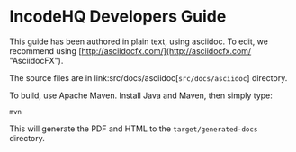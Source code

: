 # IncodeHQ Developers Guide


This guide has been authored in plain text, using asciidoc.
To edit, we recommend using [http://asciidocfx.com/](http://asciidocfx.com/ "AsciidocFX").  

The source files are in link:src/docs/asciidoc[`src/docs/asciidoc`] directory.

To build, use Apache Maven.  Install Java and Maven, then simply type:

	mvn

This will generate the PDF and HTML to the `target/generated-docs` directory.

